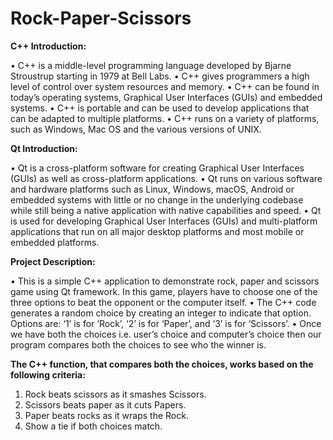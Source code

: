 # Rock-Paper-Scissors

**C++ Introduction:**

• C++ is a middle-level programming language developed by Bjarne Stroustrup starting in 1979 at Bell Labs.
• C++ gives programmers a high level of control over system resources and memory.
• C++ can be found in today’s operating systems, Graphical User Interfaces (GUIs) and embedded systems.
• C++ is portable and can be used to develop applications that can be adapted to multiple platforms.
• C++ runs on a variety of platforms, such as Windows, Mac OS and the various versions of UNIX.

**Qt Introduction:**

• Qt is a cross-platform software for creating Graphical User Interfaces (GUIs) as well as cross-platform applications.
• Qt runs on various software and hardware platforms such as Linux, Windows, macOS, Android or embedded systems with little or no change in the underlying codebase while still being a native application with native capabilities and speed.
• Qt is used for developing Graphical User Interfaces (GUIs) and multi-platform applications that run on all major desktop platforms and most mobile or embedded platforms.

**Project Description:**

• This is a simple C++ application to demonstrate rock, paper and scissors game using Qt framework. In this game, players have to choose one of the three options to beat the opponent or the computer itself.
• The C++ code generates a random choice by creating an integer to indicate that option. Options are: ‘1’ is for ‘Rock’, ‘2’ is for ‘Paper’, and ‘3’ is for ‘Scissors’.
• Once we have both the choices i.e. user’s choice and computer’s choice then our program compares both the choices to see who the winner is.

**The C++ function, that compares both the choices, works based on the following criteria:**

1. Rock beats scissors as it smashes Scissors.
2. Scissors beats paper as it cuts Papers.
3. Paper beats rocks as it wraps the Rock.
4. Show a tie if both choices match.
